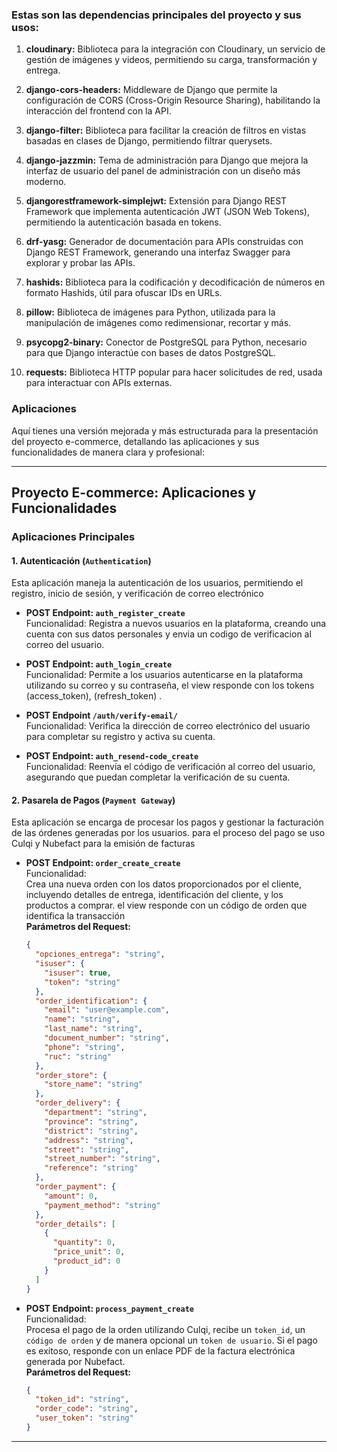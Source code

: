 

### Estas son las dependencias principales del proyecto y sus usos:

1. **cloudinary:** Biblioteca para la integración con Cloudinary, un servicio de gestión de imágenes y videos, permitiendo su carga, transformación y entrega.

2. **django-cors-headers:** Middleware de Django que permite la configuración de CORS (Cross-Origin Resource Sharing), habilitando la interacción del frontend con la API. 

3. **django-filter:** Biblioteca para facilitar la creación de filtros en vistas basadas en clases de Django, permitiendo filtrar querysets. 

4. **django-jazzmin:** Tema de administración para Django que mejora la interfaz de usuario del panel de administración con un diseño más moderno. 

5. **djangorestframework-simplejwt:** Extensión para Django REST Framework que implementa autenticación JWT (JSON Web Tokens), permitiendo la autenticación basada en tokens. 

6. **drf-yasg:** Generador de documentación para APIs construidas con Django REST Framework, generando una interfaz Swagger para explorar y probar las APIs. 

7. **hashids:** Biblioteca para la codificación y decodificación de números en formato Hashids, útil para ofuscar IDs en URLs. 

8. **pillow:** Biblioteca de imágenes para Python, utilizada para la manipulación de imágenes como redimensionar, recortar y más.

9. **psycopg2-binary:** Conector de PostgreSQL para Python, necesario para que Django interactúe con bases de datos PostgreSQL. 

10. **requests:** Biblioteca HTTP popular para hacer solicitudes de red, usada para interactuar con APIs externas.


### Aplicaciones
Aquí tienes una versión mejorada y más estructurada para la presentación del proyecto e-commerce, detallando las aplicaciones y sus funcionalidades de manera clara y profesional:

---

## Proyecto E-commerce: Aplicaciones y Funcionalidades

### Aplicaciones Principales

#### 1. **Autenticación (`Authentication`)**
Esta aplicación maneja la autenticación de los usuarios, permitiendo el registro, inicio de sesión, y verificación de correo electrónico

- **POST Endpoint: `auth_register_create`**  
  Funcionalidad: Registra a nuevos usuarios en la plataforma, creando una cuenta con sus datos personales y envia un codigo de verificacion al correo del usuario.

- **POST Endpoint: `auth_login_create`**  
  Funcionalidad: Permite a los usuarios autenticarse en la plataforma utilizando su correo y su contraseña, el view responde con los tokens (access_token), (refresh_token) .

- **POST Endpoint `/auth/verify-email/`**  
  Funcionalidad: Verifica la dirección de correo electrónico del usuario para completar su registro y activa su cuenta.

- **POST Endpoint: `auth_resend-code_create`**  
  Funcionalidad: Reenvía el código de verificación al correo del usuario, asegurando que puedan completar la verificación de su cuenta.


#### 2. **Pasarela de Pagos (`Payment Gateway`)**
Esta aplicación se encarga de procesar los pagos y gestionar la facturación de las órdenes generadas por los usuarios. para el proceso del pago se uso Culqi y Nubefact para la emisión de facturas


- **POST Endpoint: `order_create_create`**  
  Funcionalidad:  
  Crea una nueva orden con los datos proporcionados por el cliente, incluyendo detalles de entrega, identificación del cliente, y los productos a comprar. el view responde con un código de orden que identifica la transacción  
  **Parámetros del Request:**
  ```json
  {
    "opciones_entrega": "string",
    "isuser": {
      "isuser": true,
      "token": "string"
    },
    "order_identification": {
      "email": "user@example.com",
      "name": "string",
      "last_name": "string",
      "document_number": "string",
      "phone": "string",
      "ruc": "string"
    },
    "order_store": {
      "store_name": "string"
    },
    "order_delivery": {
      "department": "string",
      "province": "string",
      "district": "string",
      "address": "string",
      "street": "string",
      "street_number": "string",
      "reference": "string"
    },
    "order_payment": {
      "amount": 0,
      "payment_method": "string"
    },
    "order_details": [
      {
        "quantity": 0,
        "price_unit": 0,
        "product_id": 0
      }
    ]
  }
  ```

- **POST Endpoint: `process_payment_create`**  
  Funcionalidad:  
  Procesa el pago de la orden utilizando Culqi, recibe un `token_id`, un `código de orden` y de manera opcional un `token de usuario`. Si el pago es exitoso, responde con un enlace PDF de la factura electrónica generada por Nubefact.  
  **Parámetros del Request:**
  ```json
  {
    "token_id": "string",
    "order_code": "string",
    "user_token": "string"
  }
  ```
---

